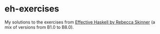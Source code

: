 # eh-exercises

My solutions to the exercises from [Effective Haskell by Rebecca Skinner](https://pragprog.com/titles/rshaskell/effective-haskell/) (a mix of versions from B1.0 to B8.0).
